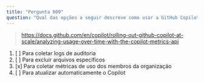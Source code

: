 ```yaml
---
title: "Pergunta 009"
question: "Qual das opções a seguir descreve como usar a GitHub Copilot's Productivity API?"
---
```



> https://docs.github.com/en/copilot/rolling-out-github-copilot-at-scale/analyzing-usage-over-time-with-the-copilot-metrics-api
1. [ ] Para coletar logs de auditoria
1. [ ] Para excluir arquivos específicos
1. [x] Para coletar métricas de uso dos membros da organização
1. [ ] Para atualizar automaticamente o Copilot
